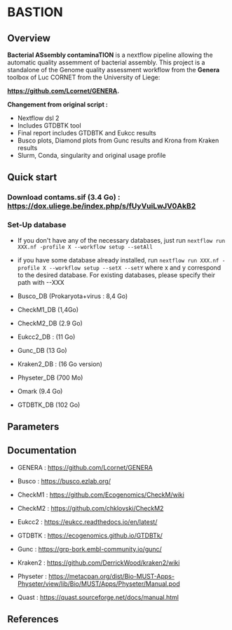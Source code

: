 # BASTION

## Overview

**Bacterial ASsembly contaminaTION** is a nextflow pipeline allowing the automatic quality assemment of bacterial assembly. This project is a standalone of the Genome quality assessment workflow from the **Genera** toolbox of Luc CORNET from the University of Liege: 

**https://github.com/Lcornet/GENERA.**


**Changement from original script :**
- Nextflow dsl 2
- Includes GTDBTK tool
- Final report includes GTDBTK and Eukcc results
- Busco plots, Diamond plots from Gunc results and Krona from Kraken results
- Slurm, Conda, singularity and original usage profile

## Quick start

### Download contams.sif (3.4 Go) : https://dox.uliege.be/index.php/s/fUyVuiLwJV0AkB2 

### Set-Up database

- If you don't have any of the necessary databases, just run `nextflow run XXX.nf -profile X --workflow setup --setAll`
- if you have some database already installed, run `nextflow run XXX.nf -profile X --workflow setup --setX --setY` where x and y correspond to the desired database. For existing databases, please specify their path with --XXX

- Busco_DB (Prokaryota+virus : 8,4 Go)
- CheckM1_DB (1,4Go)
- CheckM2_DB (2.9 Go)
- Eukcc2_DB : (11 Go)
- Gunc_DB (13 Go)
- Kraken2_DB : (16 Go version)
- Physeter_DB (700 Mo)
- Omark (9.4 Go)
- GTDBTK_DB (102 Go)

## Parameters

## Documentation

- GENERA : https://github.com/Lcornet/GENERA

- Busco : https://busco.ezlab.org/

- CheckM1 : https://github.com/Ecogenomics/CheckM/wiki

- CheckM2 : https://github.com/chklovski/CheckM2

- Eukcc2 : https://eukcc.readthedocs.io/en/latest/

- GTDBTK : https://ecogenomics.github.io/GTDBTk/

- Gunc : https://grp-bork.embl-community.io/gunc/

- Kraken2 : https://github.com/DerrickWood/kraken2/wiki

- Physeter :  https://metacpan.org/dist/Bio-MUST-Apps-Physeter/view/lib/Bio/MUST/Apps/Physeter/Manual.pod

- Quast : https://quast.sourceforge.net/docs/manual.html

## References
